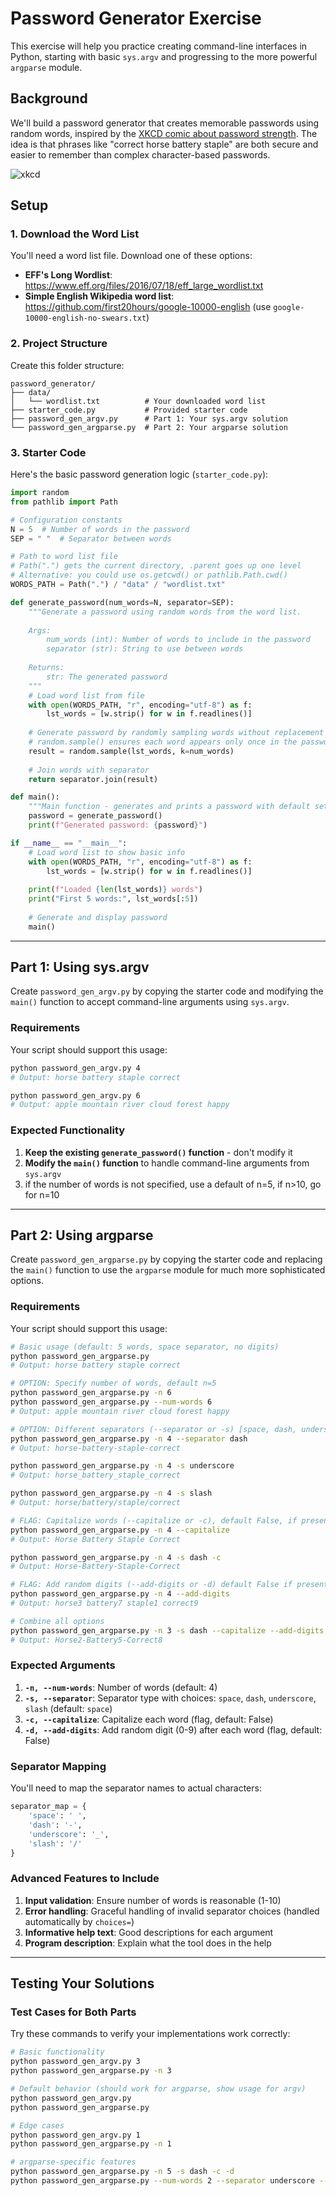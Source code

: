 # Password Generator Exercise

This exercise will help you practice creating command-line interfaces in Python, starting with basic `sys.argv` and progressing to the more powerful `argparse` module.

## Background

We'll build a password generator that creates memorable passwords using random words, inspired by the [XKCD comic about password strength](https://xkcd.com/936/). The idea is that phrases like "correct horse battery staple" are both secure and easier to remember than complex character-based passwords.

![xkcd](../../data/xkcd-password-strength.png)

## Setup

### 1. Download the Word List

You'll need a word list file. Download one of these options:
- **EFF's Long Wordlist**: https://www.eff.org/files/2016/07/18/eff_large_wordlist.txt
- **Simple English Wikipedia word list**: https://github.com/first20hours/google-10000-english (use `google-10000-english-no-swears.txt`)

### 2. Project Structure

Create this folder structure:
```
password_generator/
├── data/
│   └── wordlist.txt          # Your downloaded word list
├── starter_code.py           # Provided starter code
├── password_gen_argv.py      # Part 1: Your sys.argv solution
└── password_gen_argparse.py  # Part 2: Your argparse solution
```

### 3. Starter Code

Here's the basic password generation logic (`starter_code.py`):

```python
import random
from pathlib import Path

# Configuration constants
N = 5  # Number of words in the password
SEP = " "  # Separator between words

# Path to word list file
# Path(".") gets the current directory, .parent goes up one level
# Alternative: you could use os.getcwd() or pathlib.Path.cwd()
WORDS_PATH = Path(".") / "data" / "wordlist.txt"

def generate_password(num_words=N, separator=SEP):
    """Generate a password using random words from the word list.
    
    Args:
        num_words (int): Number of words to include in the password
        separator (str): String to use between words
    
    Returns:
        str: The generated password
    """
    # Load word list from file
    with open(WORDS_PATH, "r", encoding="utf-8") as f:
        lst_words = [w.strip() for w in f.readlines()]
    
    # Generate password by randomly sampling words without replacement
    # random.sample() ensures each word appears only once in the password
    result = random.sample(lst_words, k=num_words)
    
    # Join words with separator
    return separator.join(result)

def main():
    """Main function - generates and prints a password with default settings."""
    password = generate_password()
    print(f"Generated password: {password}")

if __name__ == "__main__":
    # Load word list to show basic info
    with open(WORDS_PATH, "r", encoding="utf-8") as f:
        lst_words = [w.strip() for w in f.readlines()]
    
    print(f"Loaded {len(lst_words)} words")
    print("First 5 words:", lst_words[:5])
    
    # Generate and display password
    main()
```

---

## Part 1: Using sys.argv

Create `password_gen_argv.py` by copying the starter code and modifying the `main()` function to accept command-line arguments using `sys.argv`.

### Requirements

Your script should support this usage:
```bash
python password_gen_argv.py 4
# Output: horse battery staple correct

python password_gen_argv.py 6
# Output: apple mountain river cloud forest happy
```

### Expected Functionality

1. **Keep the existing `generate_password()` function** - don't modify it
2. **Modify the `main()` function** to handle command-line arguments from `sys.argv`
3. if the number of words is not specified, use a default of n=5, if n>10, go for n=10

---

## Part 2: Using argparse

Create `password_gen_argparse.py` by copying the starter code and replacing the `main()` function to use the `argparse` module for much more sophisticated options.

### Requirements

Your script should support this usage:

```bash
# Basic usage (default: 5 words, space separator, no digits)
python password_gen_argparse.py
# Output: horse battery staple correct

# OPTION: Specify number of words, default n=5
python password_gen_argparse.py -n 6
python password_gen_argparse.py --num-words 6
# Output: apple mountain river cloud forest happy

# OPTION: Different separators (--separator or -s) [space, dash, underscore, slash] only, default space
python password_gen_argparse.py -n 4 --separator dash
# Output: horse-battery-staple-correct

python password_gen_argparse.py -n 4 -s underscore
# Output: horse_battery_staple_correct

python password_gen_argparse.py -n 4 -s slash
# Output: horse/battery/staple/correct

# FLAG: Capitalize words (--capitalize or -c), default False, if present True
python password_gen_argparse.py -n 4 --capitalize
# Output: Horse Battery Staple Correct

python password_gen_argparse.py -n 4 -s dash -c
# Output: Horse-Battery-Staple-Correct

# FLAG: Add random digits (--add-digits or -d) default False if present True
python password_gen_argparse.py -n 4 --add-digits
# Output: horse3 battery7 staple1 correct9

# Combine all options
python password_gen_argparse.py -n 3 -s dash --capitalize --add-digits
# Output: Horse2-Battery5-Correct8
```

### Expected Arguments

1. **`-n, --num-words`**: Number of words (default: 4)
2. **`-s, --separator`**: Separator type with choices: `space`, `dash`, `underscore`, `slash` (default: `space`)
3. **`-c, --capitalize`**: Capitalize each word (flag, default: False)
4. **`-d, --add-digits`**: Add random digit (0-9) after each word (flag, default: False)


### Separator Mapping

You'll need to map the separator names to actual characters:
```python
separator_map = {
    'space': ' ',
    'dash': '-', 
    'underscore': '_',
    'slash': '/'
}
```

### Advanced Features to Include

1. **Input validation**: Ensure number of words is reasonable (1-10)
2. **Error handling**: Graceful handling of invalid separator choices (handled automatically by `choices=`)
3. **Informative help text**: Good descriptions for each argument
4. **Program description**: Explain what the tool does in the help

---

## Testing Your Solutions

### Test Cases for Both Parts

Try these commands to verify your implementations work correctly:

```bash
# Basic functionality
python password_gen_argv.py 3
python password_gen_argparse.py -n 3

# Default behavior (should work for argparse, show usage for argv)
python password_gen_argv.py
python password_gen_argparse.py

# Edge cases
python password_gen_argv.py 1
python password_gen_argparse.py -n 1

# argparse-specific features
python password_gen_argparse.py -n 5 -s dash -c -d
python password_gen_argparse.py --num-words 2 --separator underscore --capitalize

```

